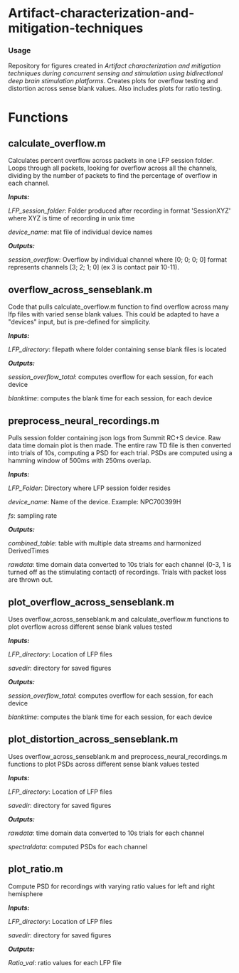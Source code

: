 # Artifact-characterization-and-mitigation-techniques
### Usage
Repository for figures created in _Artifact characterization and mitigation techniques during concurrent sensing and stimulation using
bidirectional deep brain stimulation platforms_. Creates plots for overflow testing and distortion across sense blank values. Also includes
plots for ratio testing. 

# Functions
## **calculate_overflow.m**
Calculates percent overflow across packets in one LFP session folder. Loops through all packets, looking for overflow across all the channels,
dividing by the number of packets to find the percentage of overflow in each channel.

**_Inputs:_**

_LFP_session_folder_: Folder produced after recording in format 'SessionXYZ' where XYZ is time of recording in unix time

_device_name_: mat file of individual device names

**_Outputs:_**

_session_overflow_: Overflow by individual channel where [0; 0; 0; 0] format represents channels [3; 2; 1; 0] (ex 3 is contact pair 10-11).

## **overflow_across_senseblank.m**
Code that pulls calculate_overflow.m function to find overflow across many lfp files with varied sense blank values. This could be adapted to have a
"devices" input, but is pre-defined for simplicity. 

**_Inputs:_**

_LFP_directory_: filepath where folder containing sense blank files is located

**_Outputs:_**

_session_overflow_total_: computes overflow for each session, for each device

_blanktime_: computes the blank time for each session, for each device

## **preprocess_neural_recordings.m**
Pulls session folder containing json logs from Summit RC+S device. Raw data time domain plot is then made. The entire raw TD file is then converted
into trials of 10s, computing a PSD for each trial. PSDs are computed using a hamming window of 500ms with 250ms overlap.

**_Inputs:_**

_LFP_Folder_: Directory where LFP session folder resides

_device_name_: Name of the device. Example: NPC700399H

_fs_: sampling rate

**_Outputs:_**

_combined_table_: table with multiple data streams and harmonized DerivedTimes

_rawdata_: time domain data converted to 10s trials for each channel (0-3, 1 is turned off as the stimulating contact) of recordings. Trials
with packet loss are thrown out. 

## **plot_overflow_across_senseblank.m**
Uses overflow_across_senseblank.m and calculate_overflow.m functions to plot overflow across different sense blank values tested 

**_Inputs:_**

_LFP_directory_: Location of LFP files 

_savedir_: directory for saved figures

**_Outputs:_**

_session_overflow_total_: computes overflow for each session, for each device

_blanktime_: computes the blank time for each session, for each device

## **plot_distortion_across_senseblank.m**
Uses overflow_across_senseblank.m and preprocess_neural_recordings.m functions to plot PSDs across different sense blank values tested 

**_Inputs:_**

_LFP_directory_: Location of LFP files 

_savedir_: directory for saved figures

**_Outputs:_**

_rawdata_: time domain data converted to 10s trials for each channel 

_spectraldata_: computed PSDs for each channel

## **plot_ratio.m**
Compute PSD for recordings with varying ratio values for left and right hemisphere

**_Inputs:_**

_LFP_directory_: Location of LFP files 

_savedir_: directory for saved figures

**_Outputs:_**

_Ratio_val_: ratio values for each LFP file
